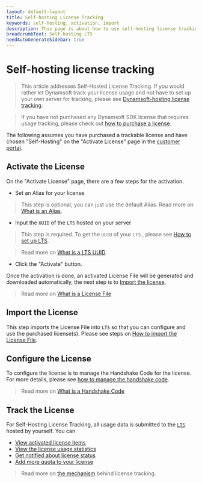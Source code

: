 ```yaml
---
layout: default-layout
title: Self-hosting License Tracking
keywords: self-hosting, activation, import
description: This page is about how to use self-hosting license tracking.
breadcrumbText: Self-hosting LTS
needAutoGenerateSidebar: true
---
```


# Self-hosting license tracking

> This article addresses Self-Hosted License Tracking. If you would rather let Dynamsoft track your license usage and not have to set up your own server for tracking, please see [Dynamsoft-hosting license tracking]({{site.dshosting}}index.html).

> If you have not purchased any Dynamsoft SDK license that requires usage tracking, please check out [how to purchase a license]({{site.about}}purchase.html).

The following assumes you have purchased a trackable license and have chosen "Self-Hosting" on the "Activate License" page in the [customer portal](https://www.dynamsoft.com/customer/license/fullLicense).

## Activate the License

On the "Activate License" page, there are a few steps for the activation.

* Set an Alias for your license

> This step is optional, you can just use the default Alias. Read more on [What is an Alias]({{site.about}}terms.html#alias).

* Input the `UUID` of the `LTS` hosted on your server

> This step is required. To get the `UUID` of your `LTS` , please see [How to set up LTS]({{site.selfhosting}}managelts.html#how-to-set-up-lts).

> Read more on [What is a LTS UUID]({{site.about}}terms.html#lts-uuid)

* Click the "Activate" button.

Once the activation is done, an activated License File will be generated and downloaded automatically, the next step is to [Import the license](#import-the-license).

> Read more on [What is a License File]({{site.about}}terms.html#license-file)

## Import the License

This step imports the License File into `LTS` so that you can configure and use the purchased license(s). Please see steps on [How to import the License File]({{site.selfhosting}}manageLTS.html#import-the-license-file).

## Configure the License

To configure the license is to manage the Handshake Code for the license. For more details, please see [how to manage the handshake code]({{site.common}}handshakeCodes.html).

> Read more on [What is a Handshake Code]({{site.about}}terms.html#handshake-code)

## Track the License

For Self-Hosting License Tracking, all usage data is submitted to the [ `LTS` ]({{site.about}}terms.html#license-tracking-server) hosted by yourself. You can

* [View activated license items]({{site.common}}licenseitems.html)
* [View the license usage statistics]({{site.common}}statistics.html)
* [Get notified about license status]({{site.common}}usagealerttriggers.html)
* [Add more quota to your license]({{site.about}}purchase.html#add-quota)

> Read more on [the mechanism]({{site.common}}mechanism.html) behind license tracking.

